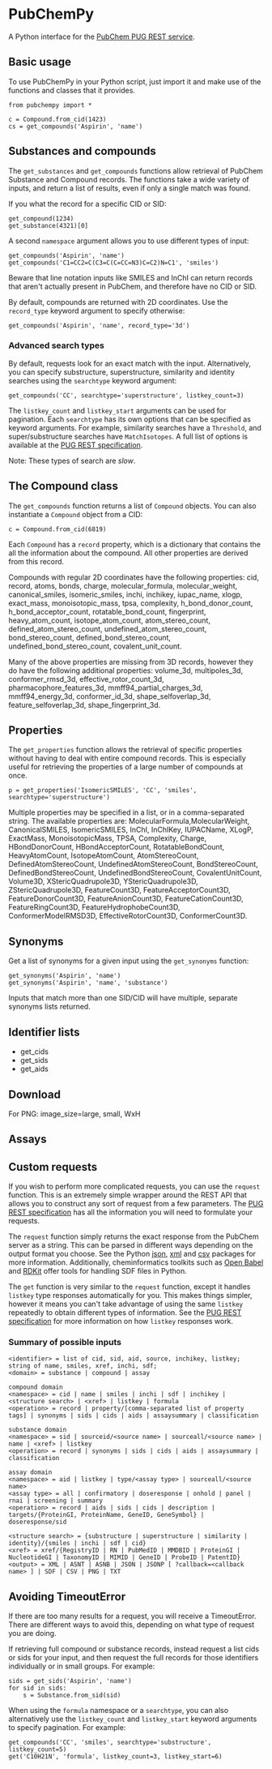 # PubChemPy

A Python interface for the [PubChem PUG REST service](http://pubchem.ncbi.nlm.nih.gov/pug_rest/PUG_REST.html).

## Basic usage

To use PubChemPy in your Python script, just import it and make use of the functions and classes that it provides.

    from pubchempy import *
    
    c = Compound.from_cid(1423)
    cs = get_compounds('Aspirin', 'name')



## Substances and compounds

The `get_substances` and `get_compounds` functions allow retrieval of PubChem Substance and Compound records. The functions take a wide variety of inputs, and return a list of results, even if only a single match was found.

If you what the record for a specific CID or SID:

    get_compound(1234)
    get_substance(4321)[0]

A second `namespace` argument allows you to use different types of input:

    get_compounds('Aspirin', 'name')
    get_compounds('C1=CC2=C(C3=C(C=CC=N3)C=C2)N=C1', 'smiles')
    
Beware that line notation inputs like SMILES and InChI can return records that aren't actually present in PubChem, and therefore have no CID or SID.
    
By default, compounds are returned with 2D coordinates. Use the `record_type` keyword argument to specify otherwise:

    get_compounds('Aspirin', 'name', record_type='3d')
    
### Advanced search types

By default, requests look for an exact match with the input. Alternatively, you can specify substructure, superstructure, similarity and identity searches using the `searchtype` keyword argument:

    get_compounds('CC', searchtype='superstructure', listkey_count=3)
    
The `listkey_count` and `listkey_start` arguments can be used for pagination. Each `searchtype` has its own options that can be specified as keyword arguments. For example, similarity searches have a `Threshold`, and super/substructure searches have `MatchIsotopes`. A full list of options is available at the [PUG REST specification](http://pubchem.ncbi.nlm.nih.gov/pug_rest/PUG_REST.html).

Note: These types of search are *slow*.

## The Compound class

The `get_compounds` function returns a list of `Compound` objects. You can also instantiate a `Compound` object from a CID:

    c = Compound.from_cid(6819)
    
Each `Compound` has a `record` property, which is a dictionary that contains the all the information about the compound. All other properties are derived from this record.

Compounds with regular 2D coordinates have the following properties: cid, record, atoms, bonds, charge, molecular_formula, molecular_weight, canonical_smiles, isomeric_smiles, inchi, inchikey, iupac_name, xlogp, exact_mass, monoisotopic_mass, tpsa, complexity, h_bond_donor_count, h_bond_acceptor_count, rotatable_bond_count, fingerprint, heavy_atom_count, isotope_atom_count, atom_stereo_count, defined_atom_stereo_count, undefined_atom_stereo_count, bond_stereo_count, defined_bond_stereo_count, undefined_bond_stereo_count, covalent_unit_count.

Many of the above properties are missing from 3D records, however they do have the following additional properties: volume_3d, multipoles_3d, conformer_rmsd_3d, effective_rotor_count_3d, pharmacophore_features_3d, mmff94_partial_charges_3d, mmff94_energy_3d, conformer_id_3d, shape_selfoverlap_3d, feature_selfoverlap_3d, shape_fingerprint_3d.

## Properties

The `get_properties` function allows the retrieval of specific properties without having to deal with entire compound records. This is especially useful for retrieving the properties of a large number of compounds at once.

    p = get_properties('IsomericSMILES', 'CC', 'smiles', searchtype='superstructure')

Multiple properties may be specified in a list, or in a comma-separated string. The available properties are: MolecularFormula,MolecularWeight, CanonicalSMILES, IsomericSMILES, InChI, InChIKey, IUPACName, XLogP, ExactMass, MonoisotopicMass, TPSA, Complexity, Charge, HBondDonorCount, HBondAcceptorCount, RotatableBondCount, HeavyAtomCount, IsotopeAtomCount, AtomStereoCount, DefinedAtomStereoCount, UndefinedAtomStereoCount, BondStereoCount, DefinedBondStereoCount, UndefinedBondStereoCount, CovalentUnitCount, Volume3D, XStericQuadrupole3D, YStericQuadrupole3D, ZStericQuadrupole3D, FeatureCount3D, FeatureAcceptorCount3D, FeatureDonorCount3D, FeatureAnionCount3D, FeatureCationCount3D, FeatureRingCount3D, FeatureHydrophobeCount3D, ConformerModelRMSD3D, EffectiveRotorCount3D, ConformerCount3D.

## Synonyms

Get a list of synonyms for a given input using the `get_synonyms` function:

    get_synonyms('Aspirin', 'name')
    get_synonyms('Aspirin', 'name', 'substance')
    
Inputs that match more than one SID/CID will have multiple, separate synonyms lists returned.

## Identifier lists

- get_cids
- get_sids
- get_aids

## Download

For PNG: image_size=large, small, WxH

## Assays


## Custom requests

If you wish to perform more complicated requests, you can use the `request` function. This is an extremely simple wrapper around the REST API that allows you to construct any sort of request from a few parameters. The [PUG REST specification](http://pubchem.ncbi.nlm.nih.gov/pug_rest/PUG_REST.html) has all the information you will need to formulate your requests.

The `request` function simply returns the exact response from the PubChem server as a string. This can be parsed in different ways depending on the output format you choose. See the Python [json](http://docs.python.org/2/library/json.html), [xml](http://docs.python.org/2/library/xml.etree.elementtree.html) and [csv](http://docs.python.org/2/library/csv.html) packages for more information. Additionally, cheminformatics toolkits such as [Open Babel](http://openbabel.org/docs/current/UseTheLibrary/Python.html) and [RDKit](http://www.rdkit.org) offer tools for handling SDF files in Python.

The `get` function is very similar to the `request` function, except it handles `listkey` type responses automatically for you. This makes things simpler, however it means you can't take advantage of using the same `listkey` repeatedly to obtain different types of information. See the [PUG REST specification](http://pubchem.ncbi.nlm.nih.gov/pug_rest/PUG_REST.html) for more information on how `listkey` responses work.

### Summary of possible inputs

    <identifier> = list of cid, sid, aid, source, inchikey, listkey; string of name, smiles, xref, inchi, sdf;
    <domain> = substance | compound | assay

    compound domain
    <namespace> = cid | name | smiles | inchi | sdf | inchikey | <structure search> | <xref> | listkey | formula
    <operation> = record | property/[comma-separated list of property tags] | synonyms | sids | cids | aids | assaysummary | classification

    substance domain
    <namespace> = sid | sourceid/<source name> | sourceall/<source name> | name | <xref> | listkey
    <operation> = record | synonyms | sids | cids | aids | assaysummary | classification

    assay domain
    <namespace> = aid | listkey | type/<assay type> | sourceall/<source name>
    <assay type> = all | confirmatory | doseresponse | onhold | panel | rnai | screening | summary
    <operation> = record | aids | sids | cids | description | targets/{ProteinGI, ProteinName, GeneID, GeneSymbol} | doseresponse/sid

    <structure search> = {substructure | superstructure | similarity | identity}/{smiles | inchi | sdf | cid}
    <xref> = xref/{RegistryID | RN | PubMedID | MMDBID | ProteinGI | NucleotideGI | TaxonomyID | MIMID | GeneID | ProbeID | PatentID}
    <output> = XML | ASNT | ASNB | JSON | JSONP [ ?callback=<callback name> ] | SDF | CSV | PNG | TXT


## Avoiding TimeoutError

If there are too many results for a request, you will receive a TimeoutError. There are different ways to avoid this, depending on what type of request you are doing. 

If retrieving full compound or substance records, instead request a list cids or sids for your input, and then request the full records for those identifiers individually or in small groups. For example:

	sids = get_sids('Aspirin', 'name')
	for sid in sids:
		s = Substance.from_sid(sid)

When using the `formula` namespace or a `searchtype`, you can also alternatively use the `listkey_count` and `listkey_start` keyword arguments to specify pagination. For example:

	get_compounds('CC', 'smiles', searchtype='substructure', listkey_count=5)
	get('C10H21N', 'formula', listkey_count=3, listkey_start=6)


